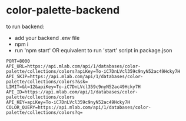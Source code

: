 # color-palette-backend

to run backend:

+ add your backend .env file
+ npm i
+ run 'npm start' OR equivalent to run 'start' script in package.json

```
PORT=8000
API_URL=https://api.mlab.com/api/1/databases/color-palette/collections/colors?apiKey=To-iC7DnLVcl359c9nyN52ac49Hcky7H
API_SKIP=https://api.mlab.com/api/1/databases/color-palette/collections/colors?&sk=
LIMIT=&l=12&apiKey=To-iC7DnLVcl359c9nyN52ac49Hcky7H
API_ID=https://api.mlab.com/api/1/databases/color-palette/collections/colors
API_KEY=apiKey=To-iC7DnLVcl359c9nyN52ac49Hcky7H
COLOR_QUERY=https://api.mlab.com/api/1/databases/color-palette/collections/colors?q=
```
